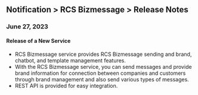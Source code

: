 ## Notification > RCS Bizmessage > Release Notes

### June 27, 2023

#### Release of a New Service
* RCS Bizmessage service provides RCS Bizmessage sending and brand, chatbot, and template management features. 
* With the RCS Bizmessage service, you can send messages and provide brand information for connection between companies and customers through brand management and also send various types of messages.
* REST API is provided for easy integration.

